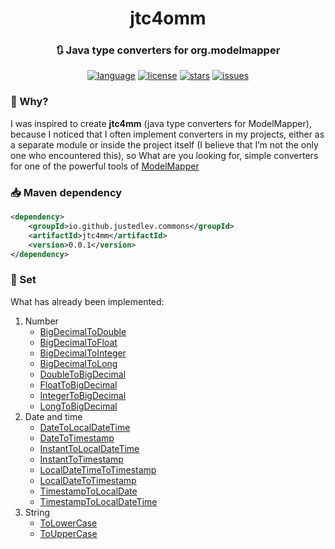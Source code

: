 <div id="header" align="center">
    <h1>jtc4omm</h1>
    <h3>🔃 Java type converters for org.modelmapper</h3>
</div>

<div id="badges" align="center">

[![language](https://img.shields.io/badge/Java%2011-e6892e)](https://github.com/justedlev/jtc4mm)
[![license](https://img.shields.io/github/license/justedlev/jtc4mm)](https://www.apache.org/licenses/LICENSE-2.0.txt)
[![stars](https://img.shields.io/github/stars/justedlev/jtc4mm)](https://github.com/Justedlev/jtc4mm/star)
[![issues](https://img.shields.io/github/issues/justedlev/jtc4mm)](https://github.com/Justedlev/jtc4mm/issues)

</div>

### 🤔 Why?

I was inspired to create __jtc4mm__ (java type converters for ModelMapper), 
because I noticed that I often implement converters in my projects, 
either as a separate module or inside the project itself 
(I believe that I’m not the only one who encountered this), 
so What are you looking for, simple converters for one of the powerful tools of 
[ModelMapper](https://modelmapper.org/)

### 📥 Maven dependency

```xml
<dependency>
    <groupId>io.github.justedlev.commons</groupId>
    <artifactId>jtc4mm</artifactId>
    <version>0.0.1</version>
</dependency>
```

### 🧾 Set

What has already been implemented:

1. Number
   - [BigDecimalToDouble](..%2Fsrc%2Fmain%2Fjava%2Fio%2Fjustedlev%2Fcommons%2Fjtc4omm%2FBigDecimalToDouble)
   - [BigDecimalToFloat](..%2Fsrc%2Fmain%2Fjava%2Fio%2Fjustedlev%2Fcommons%2Fjtc4omm%2FBigDecimalToFloat)
   - [BigDecimalToInteger](..%2Fsrc%2Fmain%2Fjava%2Fio%2Fjustedlev%2Fcommons%2Fjtc4omm%2FBigDecimalToInteger)
   - [BigDecimalToLong](..%2Fsrc%2Fmain%2Fjava%2Fio%2Fjustedlev%2Fcommons%2Fjtc4omm%2FBigDecimalToLong)
   - [DoubleToBigDecimal](..%2Fsrc%2Fmain%2Fjava%2Fio%2Fjustedlev%2Fcommons%2Fjtc4omm%2FDoubleToBigDecimal)
   - [FloatToBigDecimal](..%2Fsrc%2Fmain%2Fjava%2Fio%2Fjustedlev%2Fcommons%2Fjtc4omm%2FFloatToBigDecimal)
   - [IntegerToBigDecimal](..%2Fsrc%2Fmain%2Fjava%2Fio%2Fjustedlev%2Fcommons%2Fjtc4omm%2FIntegerToBigDecimal)
   - [LongToBigDecimal](..%2Fsrc%2Fmain%2Fjava%2Fio%2Fjustedlev%2Fcommons%2Fjtc4omm%2FLongToBigDecimal)
2. Date and time
   - [DateToLocalDateTime](..%2Fsrc%2Fmain%2Fjava%2Fio%2Fjustedlev%2Fcommons%2Fjtc4omm%2FDateToLocalDateTime)
   - [DateToTimestamp](..%2Fsrc%2Fmain%2Fjava%2Fio%2Fjustedlev%2Fcommons%2Fjtc4omm%2FDateToTimestamp)
   - [InstantToLocalDateTime](..%2Fsrc%2Fmain%2Fjava%2Fio%2Fjustedlev%2Fcommons%2Fjtc4omm%2FInstantToLocalDateTime)
   - [InstantToTimestamp](..%2Fsrc%2Fmain%2Fjava%2Fio%2Fjustedlev%2Fcommons%2Fjtc4omm%2FInstantToTimestamp)
   - [LocalDateTimeToTimestamp](..%2Fsrc%2Fmain%2Fjava%2Fio%2Fjustedlev%2Fcommons%2Fjtc4omm%2FLocalDateTimeToTimestamp)
   - [LocalDateToTimestamp](..%2Fsrc%2Fmain%2Fjava%2Fio%2Fjustedlev%2Fcommons%2Fjtc4omm%2FLocalDateToTimestamp)
   - [TimestampToLocalDate](..%2Fsrc%2Fmain%2Fjava%2Fio%2Fjustedlev%2Fcommons%2Fjtc4omm%2FTimestampToLocalDate)
   - [TimestampToLocalDateTime](..%2Fsrc%2Fmain%2Fjava%2Fio%2Fjustedlev%2Fcommons%2Fjtc4omm%2FTimestampToLocalDateTime)
3. String
   - [ToLowerCase](..%2Fsrc%2Fmain%2Fjava%2Fio%2Fjustedlev%2Fcommons%2Fjtc4omm%2FToLowerCase)
   - [ToUpperCase](..%2Fsrc%2Fmain%2Fjava%2Fio%2Fjustedlev%2Fcommons%2Fjtc4omm%2FToUpperCase)
